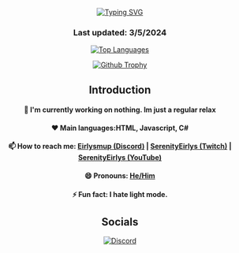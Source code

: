 <p align = "center">
<a href="https://github.com/SerenityEirlys"><img src="https://readme-typing-svg.demolab.com?font=Fira+Code&duration=1500&pause=1000&center=true&vCenter=true&multiline=true&width=435&height=100&lines=Hi!+I+am+Eirlysmup.;Nice+to+meet+you!;Feel+free+to+check+out+my+projects!" alt="Typing SVG" /></a>
</p>
<h3 align="center">
  Last updated: 3/5/2024
</h3>


<p align="center">
  <a href="https://github.com/SerenityEirlys"><img src = "https://github-readme-stats.vercel.app/api/top-langs/?username=SerenityEirlys&theme=dark&layout=normal&size_weight=0.5&count_weight=0.5&langs_count=9&card_width=500", alt = "Top Languages" /></a>
</p>
    
<p align = "center">
  <a href="https://github.com/SerenityEirlys"><img src = "https://github-profile-trophy.vercel.app/?username=SerenityEirlys&column=4&theme=onestar", alt = "Github Trophy"></a>
    </p>



<h2 align="center">Introduction</h2>

<h4 align="center">
  🔭 I'm currently working on nothing. Im just a regular relax
</h4>
<h4 align="center">
  ❤️ Main languages:HTML, Javascript, C#
</h4>
<h4 align="center">
  📫 How to reach me: <a href = "https://discord.gg/N77u5xTQ">Eirlysmup (Discord)</a> | <a href = "https://twitch.tv/SerenityEirlys">SerenityEirlys (Twitch)</a> | <a href = "https://youtube.com/@SerenityEirlys">SerenityEirlys (YouTube)</a>
</h4>
<h4 align="center">
  😄 Pronouns: <a href = "https://pronouns.org/he-him">He/Him</a>
</h4>
<h4 align="center">
  ⚡ Fun fact: I hate light mode.
</h4>


<h2 align="center">Socials</h2>
<p align="center">
  <a href="https://discordapp.com/users/822994305143668747"><img src = "https://lanyard.cnrad.dev/api/822994305143668747", alt = "Discord"></a>
</p>

